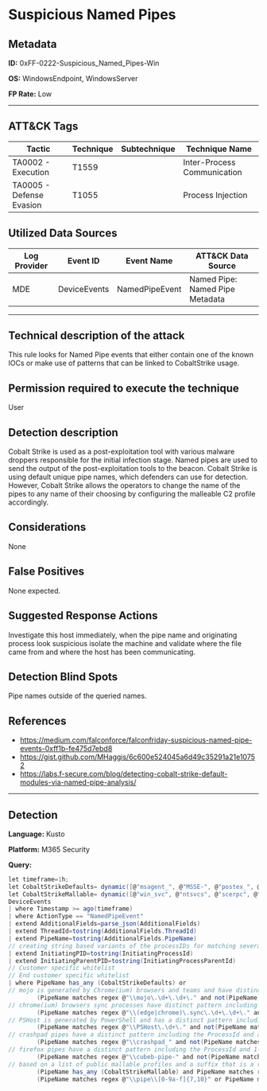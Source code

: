 # Suspicious Named Pipes

## Metadata
**ID:** 0xFF-0222-Suspicious_Named_Pipes-Win

**OS:** WindowsEndpoint, WindowsServer

**FP Rate:** Low

---

## ATT&CK Tags

| Tactic | Technique | Subtechnique | Technique Name |
|---|---|---| --- |
| TA0002 - Execution | T1559 |  | Inter-Process Communication|
| TA0005 - Defense Evasion | T1055 |  | Process Injection|

## Utilized Data Sources

| Log Provider | Event ID | Event Name | ATT&CK Data Source |
|---------|---------|----------|---------|
|MDE|DeviceEvents|NamedPipeEvent| Named Pipe: Named Pipe Metadata |
---

## Technical description of the attack
​This rule looks for Named Pipe events that either contain one of the known IOCs or make use of patterns that can be linked to CobaltStrike usage.

## Permission required to execute the technique
User

## Detection description
Cobalt Strike is used as a post-exploitation tool with various malware droppers responsible for the initial infection stage. Named pipes are used to send the output of the post-exploitation tools to the beacon. Cobalt Strike is using default unique pipe names, which defenders can use for detection. However, Cobalt Strike allows the operators to change the name of the pipes to any name of their choosing by configuring the malleable C2 profile accordingly.

## Considerations
None

## False Positives
None expected.

## Suggested Response Actions
Investigate this host immediately, when the pipe name and originating process look suspicious isolate the machine and validate where the file came from and where the host has been communicating.

## Detection Blind Spots
Pipe names outside of the queried names.

## References
* https://medium.com/falconforce/falconfriday-suspicious-named-pipe-events-0xff1b-fe475d7ebd8
* https://gist.github.com/MHaggis/6c600e524045a6d49c35291a21e10752
* https://labs.f-secure.com/blog/detecting-cobalt-strike-default-modules-via-named-pipe-analysis/

---

## Detection

**Language:** Kusto

**Platform:** M365 Security

**Query:**
```C#
let timeframe=1h;
let CobaltStrikeDefaults= dynamic([@"msagent_", @"MSSE-", @"postex_", @"status_", @"mypipe-f", @"mypipe-h",@"ntsvcs_",@"scerpc_", @"mojo.5688.8052."]);
let CobaltStrikeMallable= dynamic([@"win_svc", @"ntsvcs", @"scerpc", @"status_", @"SearchTextHarvester", @"DserNamePipe",@"wkssvc_",@"scerpc_", @"spoolss_",@"CatalogChangeListener",@"fullduplex_",@"demoagent_",@"PGMessagePipe",@"MsFteWds",@"postex_ssh_",@"windows.update.manager",@"\f4c3",@"\f53f",@"halfduplex_"]);
DeviceEvents
| where Timestamp >= ago(timeframe)
| where ActionType == "NamedPipeEvent"
| extend AdditionalFields=parse_json(AdditionalFields)
| extend ThreadId=tostring(AdditionalFields.ThreadId)
| extend PipeName=tostring(AdditionalFields.PipeName)
// creating string based variants of the processIDs for matching several times later
| extend InitiatingPID=tostring(InitiatingProcessId)
| extend InitiatingParentPID=tostring(InitiatingProcessParentId)
// Customer specific whitelist
// End customer specific whitelist
| where PipeName has_any (CobaltStrikeDefaults) or
// mojo is generated by Chrome(ium) browsers and teams and have distinct pattern including the (parent)ProcessId and ThreadId plus a random character string, CobaltStrike generates hex
        (PipeName matches regex @"\\mojo\.\d+\.\d+\." and not(PipeName matches regex @"\\mojo\.\d+\.\d+\.\d+$" or PipeName has InitiatingPID or PipeName has InitiatingParentPID or PipeName has ThreadId)) or
// chrome(ium) browsers sync processes have distinct pattern including the (parent)ProcessId and ThreadId plus a random character string, CobaltStrike generates hex
        (PipeName matches regex @"\\(edge|chrome)\.sync\.\d+\.\d+\." and not(PipeName matches regex @"\\(edge|chrome|edge\.sync|chrome\.sync)\.\d+\.\d+\.\d+$" or PipeName has InitiatingPID or PipeName has InitiatingParentPID or PipeName has ThreadId)) or
// PSHost is generated by PowerShell and has a distinct pattern including the (parent)ProcessId
        (PipeName matches regex @"\\PSHost\.\d+\." and not(PipeName matches regex @"\\PSHost\.\d+\.\d+\." or PipeName has InitiatingPID or PipeName has InitiatingParentPID)) or
// crashpad pipes have a distinct pattern including the ProcessId and a string of upper case characters
        (PipeName matches regex @"\\crashpad_" and not(PipeName matches regex @"\\crashpad_\d+_[A-Z]+" or PipeName has InitiatingPID or PipeName has InitiatingParentPID)) or
// firefox pipes have a distinct pattern including the ProcessId and 1-3 digits which are sequential for each new pipe
        (PipeName matches regex @"\\cubeb-pipe-" and not(PipeName matches regex @"\\cubeb-pipe-\d+_[0-9]{1-3}+" or PipeName has InitiatingPID)) or
// based on a list of public mallable profiles and a suffix that is a random HEX string
        (PipeName has_any (CobaltStrikeMallable) and PipeName matches regex @"[a-fA-F0-9]{2,10}$") or
        (PipeName matches regex @"\\pipe\\[0-9a-f]{7,10}" or PipeName matches regex @"\\pipe\\[0-9a-f]{8}")
```
